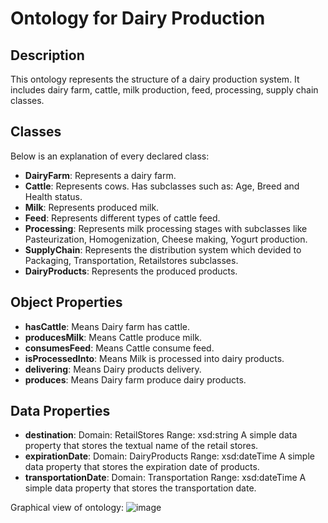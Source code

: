 # Ontology for Dairy Production

## Description
This ontology represents the structure of a dairy production system. It includes dairy farm, cattle, milk production, feed, processing, supply chain classes.

## Classes 
Below is an explanation of every declared class:
- **DairyFarm**: Represents a dairy farm. 
- **Cattle**: Represents cows. Has subclasses such as: Age, Breed and Health status.
- **Milk**: Represents produced milk. 
- **Feed**: Represents different types of cattle feed. 
- **Processing**: Represents milk processing stages with subclasses like Pasteurization, Homogenization, Cheese making, Yogurt production.
- **SupplyChain**: Represents the distribution system which devided to Packaging, Transportation, Retailstores subclasses.
- **DairyProducts**:  Represents the produced products.

## Object Properties
- **hasCattle**: Means Dairy farm has cattle.
- **producesMilk**: Means Cattle produce milk.
- **consumesFeed**: Means Cattle consume feed.
- **isProcessedInto**: Means Milk is processed into dairy products.
- **delivering**: Means Dairy products delivery.
- **produces**: Means Dairy farm produce dairy products.

## Data Properties
- **destination**: 
Domain: RetailStores
Range: xsd:string
A simple data property that stores the textual name of the retail stores.
- **expirationDate**:
Domain: DairyProducts
Range: xsd:dateTime
A simple data property that stores the expiration date of products.
- **transportationDate**:
Domain: Transportation
Range: xsd:dateTime
A simple data property that stores the transportation date.


Graphical view of ontology: ![image](https://github.com/user-attachments/assets/ad6a018c-84c3-4204-a9eb-06ee69c39ec3)



